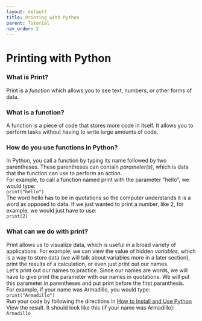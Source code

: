 ```yaml
---
layout: default
title: Printing with Python
parent: Tutorial
nav_order: 2
---
```

# **Printing with Python**

### What is Print?

Print is a *function* which allows you to see text, numbers, or other forms of data.

### What is a function?

A function is a piece of code that stores more code in itself. It allows you to perform tasks without having to write large amounts of code.

### How do you use functions in Python?

In Python, you call a function by typing its name followed by two parentheses. These parentheses can contain *parameter(s)*, which is data that the function can use to perform an action.\
For example, to call a function named print with the parameter "hello", we would type:\
`print("hello")`\
The word hello has to be in quotations so the computer understands it is a word as opposed to data. If we just wanted to print a number, like 2, for example, we would just have to use:\
`print(2)`

### What can we do with print?

Print allows us to visualize data, which is useful in a broad variety of applications. For example, we can view the value of hidden *variables*, which is a way to store data (we will talk about variables more in a later section), print the results of a calculation, or even just print out our names.\
Let's print out our names to practice. Since our names are words, we will have to give print the parameter with our names in quotations. We will put this parameter in parentheses and put print before the first paranthesis.\
For example, if your name was Armadillo, you would type:\
`print("Armadillo")`\
Run your code by following the directions in [How to Install and Use Python]({{site.baseurl}}/docs/Tutorial/How%20to%20Install%20Python.html)\
View the result. It should look like this (if your name was Armadillo):\
`Armadillo`